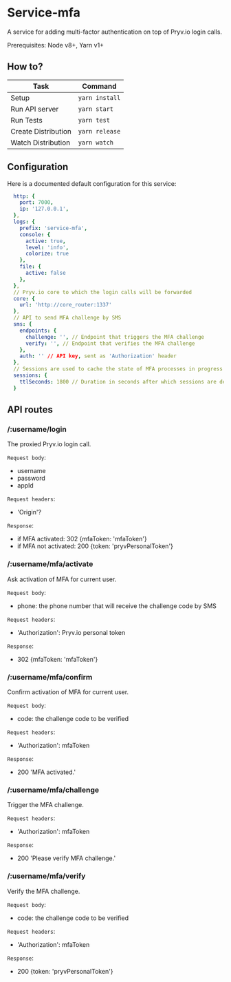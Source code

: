 # Service-mfa

A service for adding multi-factor authentication on top of Pryv.io login calls.

Prerequisites: Node v8+, Yarn v1+

## How to?

| Task                              | Command                        |
| --------------------------------- | ------------------------------ |
| Setup                             | `yarn install`                 |
| Run API server                    | `yarn start`                   |
| Run Tests                         | `yarn test`                    |
| Create Distribution               | `yarn release`                 |
| Watch Distribution                | `yarn watch`                   |

## Configuration

Here is a documented default configuration for this service: 

```yml
  http: {
    port: 7000,
    ip: '127.0.0.1',
  },
  logs: {
    prefix: 'service-mfa',
    console: {
      active: true,
      level: 'info',
      colorize: true
    },
    file: {
      active: false
    },
  },
  // Pryv.io core to which the login calls will be forwarded
  core: {
    url: 'http://core_router:1337'
  },
  // API to send MFA challenge by SMS
  sms: {
    endpoints: {
      challenge: '', // Endpoint that triggers the MFA challenge
      verify: '', // Endpoint that verifies the MFA challenge
    },
    auth: '' // API key, sent as 'Authorization' header
  },
  // Sessions are used to cache the state of MFA processes in progress
  sessions: {
    ttlSeconds: 1800 // Duration in seconds after which sessions are destroyed
  }
```

## API routes

### /:username/login

The proxied Pryv.io login call.

`Request body`:
  - username
  - password
  - appId

`Request headers`:
  - 'Origin'?

`Response`:
  - if MFA activated: 302 {mfaToken: 'mfaToken'}
  - if MFA not activated: 200 {token: 'pryvPersonalToken'}

### /:username/mfa/activate

Ask activation of MFA for current user.

`Request body`:
  - phone: the phone number that will receive the challenge code by SMS

`Request headers`:
  - 'Authorization': Pryv.io personal token

`Response`:
  - 302 {mfaToken: 'mfaToken'}

### /:username/mfa/confirm

Confirm activation of MFA for current user.

`Request body`:
  - code: the challenge code to be verified

`Request headers`:
  - 'Authorization': mfaToken

`Response`:
  - 200 'MFA activated.'

### /:username/mfa/challenge

Trigger the MFA challenge.

`Request headers`:
  - 'Authorization': mfaToken

`Response`:
  - 200 'Please verify MFA challenge.'

### /:username/mfa/verify

Verify the MFA challenge.

`Request body`:
  - code: the challenge code to be verified

`Request headers`:
  - 'Authorization': mfaToken

`Response`:
  - 200 {token: 'pryvPersonalToken'}
